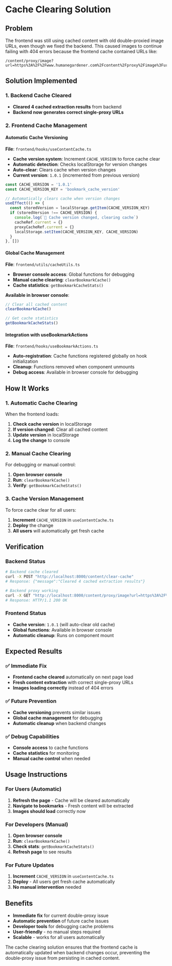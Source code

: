 # Cache Clearing Solution

## Problem

The frontend was still using cached content with old double-proxied image URLs, even though we fixed the backend. This caused images to continue failing with 404 errors because the frontend cache contained URLs like:

```
/content/proxy/image?url=https%3A%2F%2Fwww.humanegardener.com%2Fcontent%2Fproxy%2Fimage%3Furl%3Dhttps%3A%2F%2Fi0.wp.com%2F...
```

## Solution Implemented

### 1. Backend Cache Cleared
- **Cleared 4 cached extraction results** from backend
- **Backend now generates correct single-proxy URLs**

### 2. Frontend Cache Management

#### **Automatic Cache Versioning**
**File**: `frontend/hooks/useContentCache.ts`

- **Cache version system**: Increment `CACHE_VERSION` to force cache clear
- **Automatic detection**: Checks localStorage for version changes
- **Auto-clear**: Clears cache when version changes
- **Current version**: `1.0.1` (incremented from previous version)

```typescript
const CACHE_VERSION = '1.0.1'
const CACHE_VERSION_KEY = 'bookmark_cache_version'

// Automatically clears cache when version changes
useEffect(() => {
  const storedVersion = localStorage.getItem(CACHE_VERSION_KEY)
  if (storedVersion !== CACHE_VERSION) {
    console.log(`🔄 Cache version changed, clearing cache`)
    cacheRef.current = {}
    proxyCacheRef.current = {}
    localStorage.setItem(CACHE_VERSION_KEY, CACHE_VERSION)
  }
}, [])
```

#### **Global Cache Management**
**File**: `frontend/utils/cacheUtils.ts`

- **Browser console access**: Global functions for debugging
- **Manual cache clearing**: `clearBookmarkCache()`
- **Cache statistics**: `getBookmarkCacheStats()`

**Available in browser console**:
```javascript
// Clear all cached content
clearBookmarkCache()

// Get cache statistics
getBookmarkCacheStats()
```

#### **Integration with useBookmarkActions**
**File**: `frontend/hooks/useBookmarkActions.ts`

- **Auto-registration**: Cache functions registered globally on hook initialization
- **Cleanup**: Functions removed when component unmounts
- **Debug access**: Available in browser console for debugging

## How It Works

### 1. **Automatic Cache Clearing**
When the frontend loads:
1. **Check cache version** in localStorage
2. **If version changed**: Clear all cached content
3. **Update version** in localStorage
4. **Log the change** to console

### 2. **Manual Cache Clearing**
For debugging or manual control:
1. **Open browser console**
2. **Run**: `clearBookmarkCache()`
3. **Verify**: `getBookmarkCacheStats()`

### 3. **Cache Version Management**
To force cache clear for all users:
1. **Increment** `CACHE_VERSION` in `useContentCache.ts`
2. **Deploy** the change
3. **All users** will automatically get fresh cache

## Verification

### Backend Status
```bash
# Backend cache cleared
curl -X POST "http://localhost:8000/content/clear-cache"
# Response: {"message":"Cleared 4 cached extraction results"}

# Backend proxy working
curl -X GET "http://localhost:8000/content/proxy/image?url=https%3A%2F%2Fimages.seroundtable.com%2Fgoogle-logo-decay-1757251410.jpg" -I
# Response: HTTP/1.1 200 OK
```

### Frontend Status
- **Cache version**: `1.0.1` (will auto-clear old cache)
- **Global functions**: Available in browser console
- **Automatic cleanup**: Runs on component mount

## Expected Results

### ✅ **Immediate Fix**
- **Frontend cache cleared** automatically on next page load
- **Fresh content extraction** with correct single-proxy URLs
- **Images loading correctly** instead of 404 errors

### ✅ **Future Prevention**
- **Cache versioning** prevents similar issues
- **Global cache management** for debugging
- **Automatic cleanup** when backend changes

### ✅ **Debug Capabilities**
- **Console access** to cache functions
- **Cache statistics** for monitoring
- **Manual cache control** when needed

## Usage Instructions

### For Users (Automatic)
1. **Refresh the page** - Cache will be cleared automatically
2. **Navigate to bookmarks** - Fresh content will be extracted
3. **Images should load** correctly now

### For Developers (Manual)
1. **Open browser console**
2. **Run**: `clearBookmarkCache()`
3. **Check stats**: `getBookmarkCacheStats()`
4. **Refresh page** to see results

### For Future Updates
1. **Increment** `CACHE_VERSION` in `useContentCache.ts`
2. **Deploy** - All users get fresh cache automatically
3. **No manual intervention** needed

## Benefits

- **Immediate fix** for current double-proxy issue
- **Automatic prevention** of future cache issues
- **Developer tools** for debugging cache problems
- **User-friendly** - no manual steps required
- **Scalable** - works for all users automatically

The cache clearing solution ensures that the frontend cache is automatically updated when backend changes occur, preventing the double-proxy issue from persisting in cached content.
